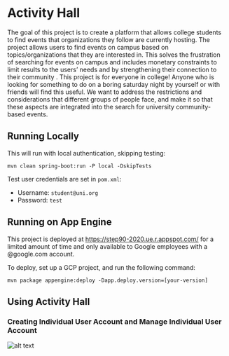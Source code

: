# Activity Hall

The goal of this project is to create a platform that allows college students to find events that organizations they follow are currently hosting. The project allows users to find events on campus based on topics/organizations that they are interested in. This solves the frustration of searching for events on campus and includes monetary constraints to limit results to the users’ needs and by strengthening their connection to their community . This project is for everyone in college! Anyone who is looking for something to do on a boring saturday night by yourself or with friends will find this useful. We want to address the restrictions and considerations that different groups of people face, and make it so that these aspects are integrated into the search for university community-based events.

## Running Locally

This will run with local authentication, skipping testing:

```
mvn clean spring-boot:run -P local -DskipTests
```

Test user credentials are set in `pom.xml`:
* Username: `student@uni.org`
* Password: `test`

## Running on App Engine

This project is deployed at https://step90-2020.ue.r.appspot.com/ for a limited amount of time and only available to Google employees with a @google.com account.

To deploy, set up a GCP project, and run the following command:

```
mvn package appengine:deploy -Dapp.deploy.version=[your-version]
```

## Using Activity Hall

### Creating Individual User Account and Manage Individual User Account

![alt text](src/main/resources/static/images/organizationuser.gif)
